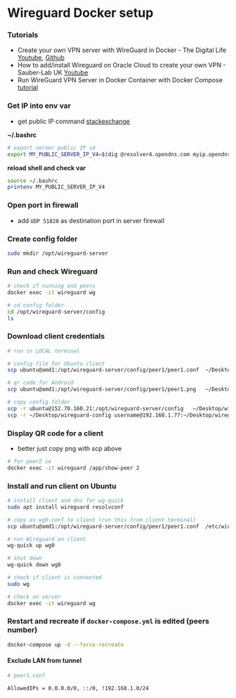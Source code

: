 # Wireguard Docker setup

### Tutorials

- Create your own VPN server with WireGuard in Docker - The Digital Life [Youtube](https://www.youtube.com/watch?v=GZRTnP4lyuo), [Github](https://github.com/xcad2k/videos/tree/main/wireguard-docker)
- How to add/install Wireguard on Oracle Cloud to create your own VPN - Sauber-Lab UK [Youtube](https://www.youtube.com/watch?v=ocsVUGjVSpI)
- Run WireGuard VPN Server in Docker Container with Docker Compose [tutorial](https://techviewleo.com/run-wireguard-server-in-docker-container)

### Get IP into env var

- get public IP command [stackexchange](https://unix.stackexchange.com/questions/22615/how-can-i-get-my-external-ip-address-in-a-shell-script)

**~/.bashrc**

```bash
# export server public IP v4
export MY_PUBLIC_SERVER_IP_V4=$(dig @resolver4.opendns.com myip.opendns.com +short)
```

**reload shell and check var**

```bash
source ~/.bashrc
printenv MY_PUBLIC_SERVER_IP_V4
```

### Open port in firewall

- add `UDP 51820` as destination port in server firewall

### Create config folder

```bash
sudo mkdir /opt/wireguard-server
```

### Run and check Wireguard

```bash
# check if running and peers
docker exec -it wireguard wg

# cd config folder
cd /opt/wireguard-server/config
ls

```

### Download client credentials

```bash
# run in LOCAL terminal

# config file for Ubuntu client
scp ubuntu@amd1:/opt/wireguard-server/config/peer1/peer1.conf  ~/Desktop/peer1.conf

# qr code for Android
scp ubuntu@amd1:/opt/wireguard-server/config/peer1/peer1.png   ~/Desktop/peer1.png

# copy config folder
scp -r ubuntu@152.70.160.21:/opt/wireguard-server/config   ~/Desktop/wireguard-config
scp -r ~/Desktop/wireguard-config username@192.168.1.77:~/Desktop/wireguard-config
```

### Display QR code for a client

- better just copy png with scp above

```bash
# for peer2 ie
docker exec -it wireguard /app/show-peer 2
```

### Install and run client on Ubuntu

```bash
# install client and dns for wg-quick
sudo apt install wireguard resolvconf

# copy as wg0.conf to client (run this from client terminal)
scp ubuntu@amd1:/opt/wireguard-server/config/peer1/peer1.conf  /etc/wireguard/wg0.conf

# run Wireguard on client
wg-quick up wg0

# shut down
wg-quick down wg0

# check if client is connected
sudo wg

# check on server
docker exec -it wireguard wg
```

### Restart and recreate if `docker-compose.yml` is edited (peers number)

```bash
docker-compose up -d --force-recreate
```

#### Exclude LAN from tunnel

```bash
# peer1.conf

AllowedIPs = 0.0.0.0/0, ::/0, !192.168.1.0/24

```
